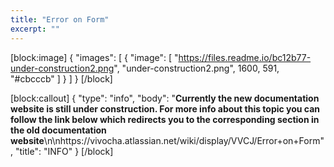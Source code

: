 ```yaml
---
title: "Error on Form"
excerpt: ""
---
```

[block:image]
{
  "images": [
    {
      "image": [
        "https://files.readme.io/bc12b77-under-construction2.png",
        "under-construction2.png",
        1600,
        591,
        "#cbcccb"
      ]
    }
  ]
}
[/block]

[block:callout]
{
  "type": "info",
  "body": "**Currently the new documentation website is still under construction. For more info about this topic you can follow the link below which redirects you to the corresponding section in the old documentation website**\n\nhttps://vivocha.atlassian.net/wiki/display/VVCJ/Error+on+Form",
  "title": "INFO"
}
[/block]